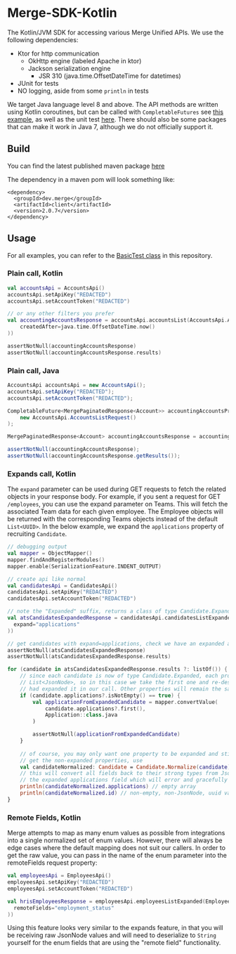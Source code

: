 # Merge-SDK-Kotlin

The Kotlin/JVM SDK for accessing various Merge Unified APIs. We use the following dependencies:

* Ktor for http communication
  * OkHttp engine (labeled Apache in ktor)
  * Jackson serialization engine
    * JSR 310 (java.time.OffsetDateTime for datetimes)
* JUnit for tests
* NO logging, aside from some `println` in tests

We target Java language level 8 and above. The API methods are written using Kotlin coroutines, but can be called with
`CompletableFutures` see [this example](https://stackoverflow.com/a/52887677), as well as the unit test 
[here](src/test/java/dev/merge/client/BasicJavaTest.java). There should also be some packages that can make it 
work in Java 7, although we do not officially support it.

## Build

You can find the latest published maven package [here](https://s01.oss.sonatype.org/#nexus-search;quick~dev.merge.client)

The dependency in a maven pom will look something like:

```
<dependency>
  <groupId>dev.merge</groupId>
  <artifactId>client</artifactId>
  <version>2.0.7</version>
</dependency>
```

## Usage

For all examples, you can refer to the [BasicTest class](src/test/kotlin/dev/merge/client/BasicTest.kt) in this
repository.

### Plain call, Kotlin

```kotlin
val accountsApi = AccountsApi()
accountsApi.setApiKey("REDACTED")
accountsApi.setAccountToken("REDACTED")

// or any other filters you prefer
val accountingAccountsResponse = accountsApi.accountsList(AccountsApi.AccountsListRequest(
    createdAfter=java.time.OffsetDateTime.now()
))

assertNotNull(accountingAccountsResponse)
assertNotNull(accountingAccountsResponse.results)
```

### Plain call, Java

```java
AccountsApi accountsApi = new AccountsApi();
accountsApi.setApiKey("REDACTED");
accountsApi.setAccountToken("REDACTED");

CompletableFuture<MergePaginatedResponse<Account>> accountingAccountsPromise = accountsApi.accountsListAsync(
    new AccountsApi.AccountsListRequest()
);

MergePaginatedResponse<Account> accountingAccountsResponse = accountingAccountsPromise.get();

assertNotNull(accountingAccountsResponse);
assertNotNull(accountingAccountsResponse.getResults());
```

### Expands call, Kotlin

The `expand` parameter can be used during GET requests to fetch the related objects in your response body. For example,
if you sent a request for GET `/employees`, you can use the expand parameter on Teams. This will fetch the associated
Team data for each given employee. The Employee objects will be returned with the corresponding Teams objects instead of
the default `List<UUID>`. In the below example, we expand the `applications` property of recruiting `Candidate`.

```kotlin
// debugging output
val mapper = ObjectMapper()
mapper.findAndRegisterModules()
mapper.enable(SerializationFeature.INDENT_OUTPUT)

// create api like normal
val candidatesApi = CandidatesApi()
candidatesApi.setApiKey("REDACTED")
candidatesApi.setAccountToken("REDACTED")

// note the "Expanded" suffix, returns a class of type Candidate.Expanded
val atsCandidatesExpandedResponse = candidatesApi.candidatesListExpanded(CandidatesApi.CandidatesListRequest(
  expand="applications"
))

// get candidates with expand=applications, check we have an expanded application sub object
assertNotNull(atsCandidatesExpandedResponse)
assertNotNull(atsCandidatesExpandedResponse.results)

for (candidate in atsCandidatesExpandedResponse.results ?: listOf()) {
    // since each candidate is now of type Candidate.Expanded, each property will be of type JsonNode or
    // List<JsonNode>, so in this case we take the first one and re-deserialize it again to type Application since we
    // had expanded it in our call. Other properties will remain the same.
    if (candidate.applications?.isNotEmpty() == true) {
        val applicationFromExpandedCandidate = mapper.convertValue(
            candidate.applications?.first(),
            Application::class.java
        )

        assertNotNull(applicationFromExpandedCandidate)
    }
  
    // of course, you may only want one property to be expanded and still have easy access to the other properties. To
    // get the non-expanded properties, use
    val candidateNormalized: Candidate = Candidate.Normalize(candidate)
    // this will convert all fields back to their strong types from JsonNode, if possible (it will even try to do so on
    // the expanded applications field which will error and gracefully continue to other properties)
    println(candidateNormalized.applications) // empty array
    println(candidateNormalized.id) // non-empty, non-JsonNode, uuid value
}
```

### Remote Fields, Kotlin

Merge attempts to map as many enum values as possible from integrations into a single normalized set of enum values.
However, there will always be edge cases where the default mapping does not suit our callers. In order to get the raw
value, you can pass in the name of the enum parameter into the remoteFields request property:

```kotlin
val employeesApi = EmployeesApi()
employeesApi.setApiKey("REDACTED")
employeesApi.setAccountToken("REDACTED")

val hrisEmployeesResponse = employeesApi.employeesListExpanded(EmployeesApi.EmployeesListRequest(
  remoteFields="employment_status"
))
```

Using this feature looks very similar to the expands feature, in that you will be receiving raw JsonNode values and will
need to deserialize to `String` yourself for the enum fields that are using the "remote field" functionality.

